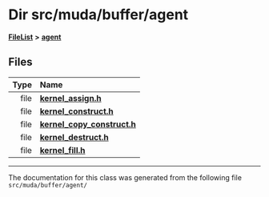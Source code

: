 

# Dir src/muda/buffer/agent



[**FileList**](files.md) **>** [**agent**](dir_b105d52dbe330929a6f21338e69b1ba4.md)












## Files

| Type | Name |
| ---: | :--- |
| file | [**kernel\_assign.h**](kernel__assign_8h.md) <br> |
| file | [**kernel\_construct.h**](kernel__construct_8h.md) <br> |
| file | [**kernel\_copy\_construct.h**](kernel__copy__construct_8h.md) <br> |
| file | [**kernel\_destruct.h**](kernel__destruct_8h.md) <br> |
| file | [**kernel\_fill.h**](kernel__fill_8h.md) <br> |



























































------------------------------
The documentation for this class was generated from the following file `src/muda/buffer/agent/`

